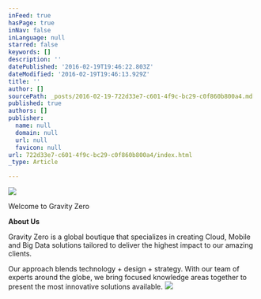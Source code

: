 ```yaml
---
inFeed: true
hasPage: true
inNav: false
inLanguage: null
starred: false
keywords: []
description: ''
datePublished: '2016-02-19T19:46:22.803Z'
dateModified: '2016-02-19T19:46:13.929Z'
title: ''
author: []
sourcePath: _posts/2016-02-19-722d33e7-c601-4f9c-bc29-c0f860b800a4.md
published: true
authors: []
publisher:
  name: null
  domain: null
  url: null
  favicon: null
url: 722d33e7-c601-4f9c-bc29-c0f860b800a4/index.html
_type: Article

---
```

![](https://the-grid-user-content.s3-us-west-2.amazonaws.com/87a98a9a-9c1a-44b2-aaf6-6a736fcfd39e.png)

Welcome to Gravity Zero

**About Us**

Gravity Zero is a global boutique that specializes in creating Cloud, Mobile and Big Data solutions tailored to deliver the highest impact to our amazing clients.

Our approach blends technology + design + strategy. With our team of experts around the globe, we bring focused knowledge areas together to present the most innovative solutions available.
![](https://the-grid-user-content.s3-us-west-2.amazonaws.com/b90908d3-a30c-457e-b94b-f8c89e569238.png)
